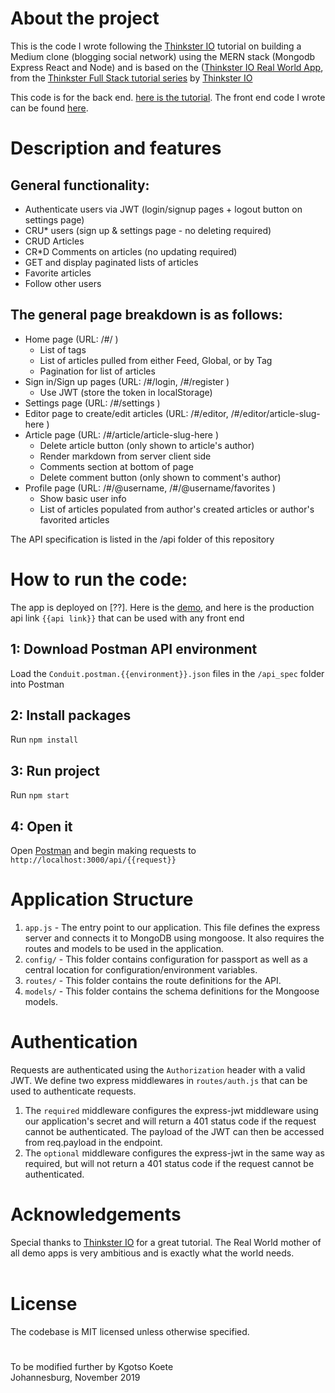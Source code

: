 # About the project

This is the code I wrote following the [Thinkster IO](https://thinkster.io/) tutorial on building a Medium clone (blogging social network) using the MERN stack (Mongodb Express React and Node) and is based on the ([Thinkster IO Real World App](https://github.com/gothinkster/realworld), from the [Thinkster Full Stack tutorial series](https://thinkster.io/tutorials/fullstack) by [Thinkster IO](https://thinkster.io/)

This code is for the back end. [here is the tutorial](https://thinkster.io/tutorials/node-json-api). The front end code I wrote can be found [here]().

# Description and features

## General functionality:

- Authenticate users via JWT (login/signup pages + logout button on settings page)
- CRU\* users (sign up & settings page - no deleting required)
- CRUD Articles
- CR\*D Comments on articles (no updating required)
- GET and display paginated lists of articles
- Favorite articles
- Follow other users

## The general page breakdown is as follows:

- Home page (URL: /#/ )
  - List of tags
  - List of articles pulled from either Feed, Global, or by Tag
  - Pagination for list of articles
- Sign in/Sign up pages (URL: /#/login, /#/register )
  - Use JWT (store the token in localStorage)
- Settings page (URL: /#/settings )
- Editor page to create/edit articles (URL: /#/editor, /#/editor/article-slug-here )
- Article page (URL: /#/article/article-slug-here )
  - Delete article button (only shown to article's author)
  - Render markdown from server client side
  - Comments section at bottom of page
  - Delete comment button (only shown to comment's author)
- Profile page (URL: /#/@username, /#/@username/favorites )
  - Show basic user info
  - List of articles populated from author's created articles or author's favorited articles

The API specification is listed in the /api folder of this repository

# How to run the code:

The app is deployed on [??]. Here is the [demo](), and here is the production api link `{{api link}}` that can be used with any front end

## 1: Download Postman API environment

Load the `Conduit.postman.{{environment}}.json` files in the `/api_spec` folder into Postman

## 2: Install packages

Run `npm install`

## 3: Run project

Run `npm start`

## 4: Open it

Open [Postman](https://www.getpostman.com/) and begin making requests to `http://localhost:3000/api/{{request}}`

# Application Structure

1. `app.js` - The entry point to our application. This file defines the express server and connects it to MongoDB using mongoose. It also requires the routes and models to be used in the application.
2. `config/` - This folder contains configuration for passport as well as a central location for configuration/environment variables.
3. `routes/` - This folder contains the route definitions for the API.
4. `models/` - This folder contains the schema definitions for the Mongoose models.

# Authentication

Requests are authenticated using the `Authorization` header with a valid JWT. We define two express middlewares in `routes/auth.js` that can be used to authenticate requests.

1. The `required` middleware configures the express-jwt middleware using our application's secret and will return a 401 status code if the request cannot be authenticated. The payload of the JWT can then be accessed from req.payload in the endpoint.
2. The `optional` middleware configures the express-jwt in the same way as required, but will not return a 401 status code if the request cannot be authenticated.

# Acknowledgements

Special thanks to [Thinkster IO](https://thinkster.io/) for a great tutorial. The Real World mother of all demo apps is very ambitious and is exactly what the world needs.
<br/>
<br/>

# License

The codebase is MIT licensed unless otherwise specified.

#

To be modified further by Kgotso Koete
<br/>
Johannesburg, November 2019
